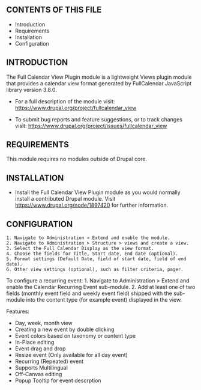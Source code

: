 
CONTENTS OF THIS FILE
---------------------

 * Introduction
 * Requirements
 * Installation
 * Configuration


INTRODUCTION
------------

The Full Calendar View Plugin module is a lightweight Views plugin module that
provides a calendar view format generated by FullCalendar JavaScript library
version 3.8.0.

 * For a full description of the module visit:
   https://www.drupal.org/project/fullcalendar_view

 * To submit bug reports and feature suggestions, or to track changes visit:
   https://www.drupal.org/project/issues/fullcalendar_view


REQUIREMENTS
------------

This module requires no modules outside of Drupal core.


INSTALLATION
------------

 * Install the Full Calendar View Plugin module as you would normally install a
   contributed Drupal module. Visit https://www.drupal.org/node/1897420 for
   further information.


CONFIGURATION
-------------

    1. Navigate to Administration > Extend and enable the module.
    2. Navigate to Administration > Structure > views and create a view.
    3. Select the Full Calendar Display as the view format.
    4. Choose the fields for Title, Start date, End date (optional).
    5. Format settings (Default Date, field of start date, field of end date).
    6. Other view settings (optional), such as filter criteria, pager.

To configure a recurring event:
    1. Navigate to Administration > Extend and enable the Calendar Recurring
       Event sub-module.
    2. Add at least one of two fields (monthly event field and weekly event
       field) shipped with the sub-module into the content type (for example
       event) displayed in the view.

Features:

 * Day, week, month view
 * Creating a new event by double clicking
 * Event colors based on taxonomy or content type
 * In-Place editing
 * Event drag and drop
 * Resize event (Only available for all day event)
 * Recurring (Repeated) event
 * Supports Multilingual
 * Off-Canvas editing
 * Popup Tooltip for event descrption
